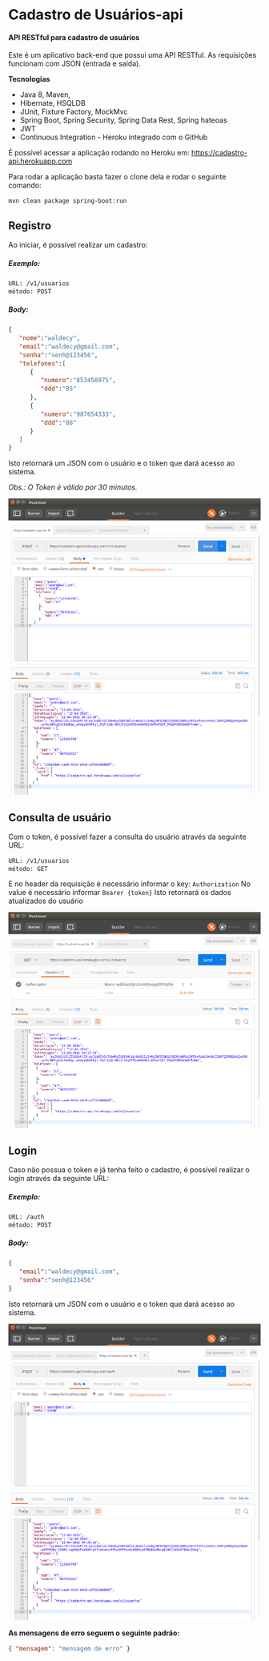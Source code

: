 # Cadastro de Usuários-api
#### API RESTful para cadastro de usuários

Este é um aplicativo back-end que possui uma API RESTful. As requisições funcionam com JSON (entrada e saída). 

**Tecnologias**
- Java 8, Maven,
- Hibernate, HSQLDB
- JUnit, Fixture Factory, MockMvc
- Spring Boot, Spring Security, Spring Data Rest, Spring hateoas
- JWT
- Continuous Integration - Heroku integrado com o GitHub

É possível acessar a aplicação rodando no Heroku em:
https://cadastro-api.herokuapp.com

Para rodar a aplicação basta fazer o clone dela e rodar o seguinte comando:
```
mvn clean package spring-boot:run
```

## Registro
Ao iniciar, é possível realizar um cadastro:
##### Exemplo: #####
```
URL: /v1/usuarios
método: POST
```
##### Body: #####
```json
{
   "nome":"waldecy",
   "email":"waldecy@gmail.com",
   "senha":"senh@123456",
   "telefones":[
      {
         "numero":"853458975",
         "ddd":"85"
      },
      {
         "numero":"987654333",
         "ddd":"88"
      }
   ]
}
```
Isto retornará um JSON com o usuário e o token que dará acesso ao sistema.

*Obs.: O Token é válido por 30 minutos.*

![Consulta de usuário](/screenshots/1-cadastro.png?raw=true "Consulta de usuário")


## Consulta de usuário
Com o token, é possível fazer a consulta do usuário através da seguinte URL:
```
URL: /v1/usuarios
método: GET
```
E no header da requisição é necessário informar o key: `Authorization`
No value é necessário informar `Bearer {token}`
Isto retornará os dados atualizados do usuário

![Registro](/screenshots/2-consulta.png?raw=true "Registro")

## Login
Caso não possua o token e já tenha feito o cadastro, é possível realizar o login através da seguinte URL:
##### Exemplo: #####
```
URL: /auth
método: POST
```
##### Body: #####
```json
{
   "email":"waldecy@gmail.com",
   "senha":"senh@123456"
}
```
Isto retornará um JSON com o usuário e o token que dará acesso ao sistema.

![Login](/screenshots/3-login.png?raw=true "Login")

**As mensagens de erro seguem o seguinte padrão:**
```json
{ "mensagem": "mensagem de erro" }
```
